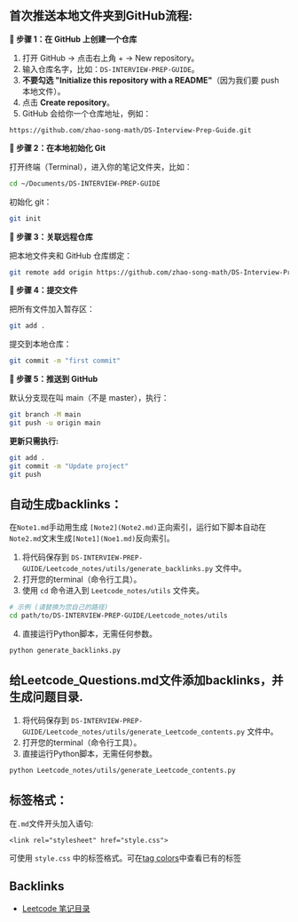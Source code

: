 
## 首次推送本地文件夹到GitHub流程:

**🔹 步骤 1：在 GitHub 上创建一个仓库**

1. 打开 GitHub → 点击右上角 + → New repository。
2. 输入仓库名字，比如：`DS-INTERVIEW-PREP-GUIDE`。
3. **不要勾选 "Initialize this repository with a README"**（因为我们要 push 本地文件）。
4. 点击 **Create repository**。
5. GitHub 会给你一个仓库地址，例如：
```arduino
https://github.com/zhao-song-math/DS-Interview-Prep-Guide.git
```

**🔹 步骤 2：在本地初始化 Git**

打开终端（Terminal），进入你的笔记文件夹，比如：
```bash
cd ~/Documents/DS-INTERVIEW-PREP-GUIDE
```
初始化 git：
```bash
git init
```

**🔹 步骤 3：关联远程仓库**

把本地文件夹和 GitHub 仓库绑定：
```bash
git remote add origin https://github.com/zhao-song-math/DS-Interview-Prep-Guide.git
```

**🔹 步骤 4：提交文件**

把所有文件加入暂存区：
```bash
git add .
```

提交到本地仓库：
```bash
git commit -m "first commit"
```

**🔹 步骤 5：推送到 GitHub**

默认分支现在叫 main（不是 master），执行：
```bash
git branch -M main
git push -u origin main
```

**更新只需执行:**

```bash
git add .
git commit -m "Update project"
git push
```


## 自动生成backlinks：
在`Note1.md`手动用生成 `[Note2](Note2.md)`正向索引，运行如下脚本自动在`Note2.md`文末生成`[Note1](Noe1.md)`反向索引。
1. 将代码保存到 `DS-INTERVIEW-PREP-GUIDE/Leetcode_notes/utils/generate_backlinks.py` 文件中。
2. 打开您的terminal（命令行工具）。
3. 使用 `cd` 命令进入到 `Leetcode_notes/utils` 文件夹。
```Bash
# 示例 (请替换为您自己的路径)
cd path/to/DS-INTERVIEW-PREP-GUIDE/Leetcode_notes/utils
```
4. 直接运行Python脚本，无需任何参数。
```bash
python generate_backlinks.py
```


## 给Leetcode_Questions.md文件添加backlinks，并生成问题目录.

1. 将代码保存到 `DS-INTERVIEW-PREP-GUIDE/Leetcode_notes/utils/generate_Leetcode_contents.py` 文件中。
2. 打开您的terminal（命令行工具）。
3. 直接运行Python脚本，无需任何参数。
```Bash
python Leetcode_notes/utils/generate_Leetcode_contents.py
```


## 标签格式：
在`.md`文件开头加入语句:
```
<link rel="stylesheet" href="style.css">
```
可使用 `style.css` 中的标签格式。可在[tag colors](tag_colors.md)中查看已有的标签

## Backlinks
- [Leetcode 笔记目录](Leetcode笔记目录.md)